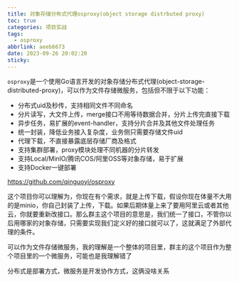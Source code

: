 ```yaml
---
title: 对象存储分布式代理osproxy(object storage distrbuted proxy)
toc: true
categories: 项目实战
tags:
  - osproxy
abbrlink: aeeb6673
date: 2023-09-26 20:02:20
sticky:
---
```


`osproxy`是一个使用Go语言开发的对象存储分布式代理(object-storage-distributed-proxy)，可以作为文件存储微服务，包括但不限于以下功能：

<!-- more -->

- 分布式uid及秒传，支持相同文件不同命名
- 分片读写，大文件上传，merge接口不用等待数据合并，分片上传完直接下载
- 异步任务，易扩展的event-handler，支持分片合并及其他文件处理任务
- 统一封装，降低业务接入复杂度，业务侧只需要存储文件uid
- 代理下载，不直接暴露底层存储厂商及格式
- 支持集群部署，proxy模块处理不同机器的分片转发
- 支持Local/MinIO/腾讯COS/阿里OSS等对象存储，易于扩展
- 支持Docker一键部署

https://github.com/qinguoyi/osproxy 


这个项目你可以理解为，你现在有个需求，就是上传下载，假设你现在体量不大用的是minio，你自己封装了上传，下载。如果后期体量上来了要用阿里云或者其他云，你就要重新改接口。那么群主这个项目的意思是，我们统一了接口，不管你以后用哪家的对象存储，只需要实现我们定义好的接口就可以了，这就满足了外部代理的条件。

可以作为文件存储微服务，我的理解是一个整体的项目里，群主的这个项目作为整个项目里的一个微服务，可能也是我理解错了

分布式是部署方式，微服务是开发协作方式，这俩没啥关系